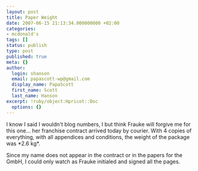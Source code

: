 ```yaml
---
layout: post
title: Paper Weight
date: 2007-06-15 21:13:34.000000000 +02:00
categories:
- mcdonald's
tags: []
status: publish
type: post
published: true
meta: {}
author:
  login: shanson
  email: papascott-wp@gmail.com
  display_name: PapaScott
  first_name: Scott
  last_name: Hanson
excerpt: !ruby/object:Hpricot::Doc
  options: {}
---
```

<p>I know I said I wouldn't blog numbers, I but think Frauke will forgive me for this one... her franchise contract arrived today by courier. With 4 copies of everything, with all appendices and conditions, the weight of the package was *2.6 kg*. </p>
<p>Since my name does not appear in the contract or in the papers for the GmbH, I could only watch as Frauke initialed and signed all the pages.</p>
